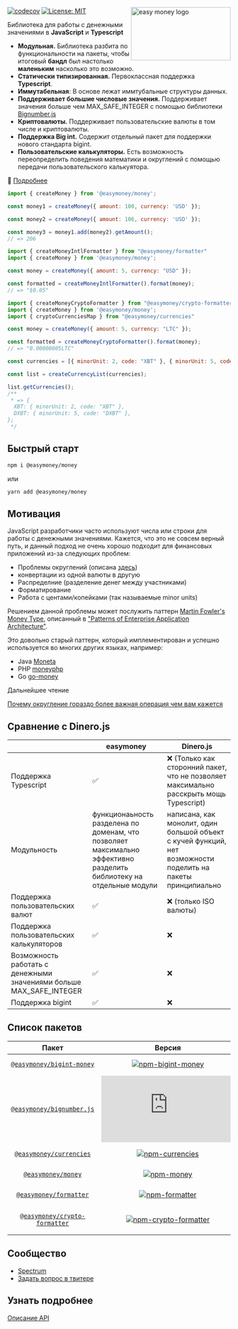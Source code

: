 <img src="https://easymoney.now.sh/img/logo.png" align="right"
     alt="easy money logo" width="225" height="120"></img>     

[![codecov](https://codecov.io/gh/frolovdev/easymoney/branch/master/graph/badge.svg)](https://codecov.io/gh/frolovdev/easymoney)
[![License: MIT](https://img.shields.io/badge/License-MIT-blue.svg)](https://opensource.org/licenses/MIT)

Библиотека для работы с денежными значениями в **JavaScript** и **Typescript**

* **Модульная.** Библиотека разбита по функциональности на пакеты, чтобы итоговый **бандл**
   был настолько **маленьким** насколько это возможно.
* **Статически типизированная.** Первоклассная поддержка **Typescript**.
* **Иммутабельная**: В основе лежат иммтубальные структуры данных.
* **Поддерживает большие числовые значения.** Поддерживает значения больше чем MAX_SAFE_INTEGER с помощью библиотеки [Bignumber.js](https://github.com/MikeMcl/bignumber.js/)
* **Криптовалюты.** Поддерживает пользовательские валюты в том числе и криптовалюты.
* **Поддержка Big int.** Содержит отдельный пакет для поддержки нового стандарта bigint.
* **Пользовательские калькуляторы.** Есть возможность переопределить поведения математики и округлений с помощью передачи пользовательского калькуятора.

📖 [Подробнее](https://easymoney.now.sh/docs/introduction/getting-started)

```js
import { createMoney } from '@easymoney/money';

const money1 = createMoney({ amount: 100, currency: 'USD' });

const money2 = createMoney({ amount: 106, currency: 'USD' });

const money3 = money1.add(money2).getAmount();
// => 206
```

```js
import { createMoneyIntlFormatter } from "@easymoney/formatter"
import { createMoney } from '@easymoney/money';

const money = createMoney({ amount: 5, currency: "USD" });

const formatted = createMoneyIntlFormatter().format(money);
// => "$0.05"
```

```js
import { createMoneyCryptoFormatter } from "@easymoney/crypto-formatter"
import { createMoney } from '@easymoney/money';
import { cryptoCurrenciesMap } from "@easymoney/currencies"

const money = createMoney({ amount: 5, currency: "LTC" });

const formatted = createMoneyCryptoFormatter().format(money);
// => "0.00000005LTC"
```

```js
const currencies = [{ minorUnit: 2, code: "XBT" }, { minorUnit: 5, code: "DXBT" }];

const list = createCurrencyList(currencies);

list.getCurrencies();
/**
 * => {
  XBT: { minorUnit: 2, code: "XBT" },
  DXBT: { minorUnit: 5, code: "DXBT" },
};
 */

```

## Быстрый старт

```sh
npm i @easymoney/money
```

или

```sh
yarn add @easymoney/money
```

## Мотивация

JavaScript разработчики часто используют числа или строки для работы с денежными значениями. Кажется, что это не совсем верный путь, и данный подход не очень хорошо подходит для финансовых приложений из-за следующих проблем:

- Проблемы округлений (описана [здесь](https://dev.to/frolovdev/why-rounding-is-more-important-than-you-think-134j))
- конвертации из одной валюты в другую
- Распределние (разделение денег между участниками)
- Форматирование
- Работа с центами/копейками (так называемые minor units)

Решением данной проблемы может послужить паттерн [Martin Fowler's Money Type](https://martinfowler.com/eaaCatalog/money.html), описанный в ["Patterns of Enterprise Application Architecture"](https://www.amazon.ca/gp/product/0321127420/ref=as_li_qf_asin_il_tl?ie=UTF8&tag=evertpot-20&creative=330641&linkCode=as2&creativeASIN=0321127420&linkId=3e43f20d3b2dd7e325a3feecdd2eaecd).

Это довольно старый паттерн, который имплементирован и успешно используется во многих других языках, например:

- Java [Moneta](https://github.com/JavaMoney/jsr354-ri)
- PHP [moneyphp](https://github.com/moneyphp/money)
- Go [go-money](https://github.com/Rhymond/go-money)

Дальнейшее чтение

[Почему округление гораздо более важная операция чем вам кажется](https://dev.to/frolovdev/why-rounding-is-more-important-than-you-think-134j)


## Сравнение с Dinero.js

|                                                                     | easymoney                                                                                                           | Dinero.js                                                                                                    |
| ------------------------------------------------------------------- | ------------------------------------------------------------------------------------------------------------------- | ------------------------------------------------------------------------------------------------------------ |
| Поддержка Typescript                                                | ✅                                                                                                                   | ❌ (Только как сторонний пакет, что не позволяет максимально расскрыть мощь Typescript)                       |
| Модульность                                                         | функционаьность разделена по доменам, что позволяет максимально эффективно разделить библиотеку на отдельные модули | написана, как монолит, один большой объект с кучей функций, нет возможности поделить на пакеты принципиально |
| Поддержка пользовательских валют                                    | ✅                                                                                                                   | ❌ (только ISO валюты)                                                                                        |
| Поддержка пользовательских калькуляторов                            | ✅                                                                                                                   | ❌                                                                                                            |
| Возможность работать с денежными значениями больше MAX_SAFE_INTEGER | ✅                                                                                                                   | ❌                                                                                                            |
| Поддержка bigint                                                    | ✅                                                                                                                   | ❌                                                                                                            |

## Список пакетов

|              Пакет              |                      Версия                      |                    Зависимости                     |                      Размер                      |
| :-----------------------------: | :----------------------------------------------: | :------------------------------------------------: | :----------------------------------------------: |
|   [`@easymoney/bigint-money`]   |     [![npm-bigint-money]][pack-bigint-money]     |     [![deps-bigint-money]][david-bigint-money]     |     [![size-bigint-money]][pho-bigint-money]     |
|   [`@easymoney/bignumber.js`]   |        [![npm-bignumber]][pack-bignumber]        |        [![deps-bignumber]][david-bignumber]        |        [![size-bignumber]][pho-bignumber]        |
|    [`@easymoney/currencies`]    |       [![npm-currencies]][pack-currencies]       |       [![deps-currencies]][david-currencies]       |       [![size-currencies]][pho-currencies]       |
|      [`@easymoney/money`]       |            [![npm-money]][pack-money]            |            [![deps-money]][david-money]            |            [![size-money]][pho-money]            |
|    [`@easymoney/formatter`]     |        [![npm-formatter]][pack-formatter]        |        [![deps-formatter]][david-formatter]        |        [![size-formatter]][pho-formatter]        |
| [`@easymoney/crypto-formatter`] | [![npm-crypto-formatter]][pack-crypto-formatter] | [![deps-crypto-formatter]][david-crypto-formatter] | [![size-crypto-formatter]][pho-crypto-formatter] |

[`@easymoney/bigint-money`]: https://github.com/frolovdev/easymoney/tree/master/packages/bigint-money
[npm-bigint-money]: https://img.shields.io/npm/v/@easymoney/bigint-money?color=blue
[pack-bigint-money]: https://www.npmjs.com/package/@easymoney/bigint-money
[deps-bigint-money]: https://david-dm.org/frolovdev/easymoney/status.svg?path=packages/bigint-money
[david-bigint-money]: https://david-dm.org/frolovdev/easymoney?path=packages/bigint-money
[size-bigint-money]: https://img.shields.io/bundlephobia/minzip/@easymoney/bigint-money
[pho-bigint-money]: https://bundlephobia.com/result?p=@easymoney/bigint-money

[`@easymoney/bignumber.js`]: https://github.com/frolovdev/easymoney/tree/master/packages/bignumber.js
[npm-bignumber]: https://img.shields.io/npm/v/@easymoney/bignumber.js?color=blue
[pack-bignumber]: https://www.npmjs.com/package/@easymoney/bignumber.js
[deps-bignumber]: https://david-dm.org/frolovdev/easymoney/status.svg?path=packages/bignumber.js
[david-bignumber]: https://david-dm.org/frolovdev/easymoney?path=packages%2Fbignumber.js
[size-bignumber]: https://img.shields.io/bundlephobia/minzip/@easymoney/bignumber.js
[pho-bignumber]: https://bundlephobia.com/result?p=@easymoney/bignumber.js

[`@easymoney/currencies`]: https://github.com/frolovdev/easymoney/tree/master/packages/currencies
[npm-currencies]: https://img.shields.io/npm/v/@easymoney/currencies?color=blue
[pack-currencies]: https://www.npmjs.com/package/@easymoney/currencies
[deps-currencies]: https://david-dm.org/frolovdev/easymoney/status.svg?path=packages/currencies
[david-currencies]: https://david-dm.org/frolovdev/easymoney?path=packages/currencies
[size-currencies]: https://img.shields.io/bundlephobia/minzip/@easymoney/currencies
[pho-currencies]: https://bundlephobia.com/result?p=@easymoney/currencies

[`@easymoney/money`]: https://github.com/frolovdev/easymoney/tree/master/packages/money
[npm-money]: https://img.shields.io/npm/v/@easymoney/money?color=blue
[pack-money]: https://www.npmjs.com/package/@easymoney/money
[deps-money]: https://david-dm.org/frolovdev/easymoney/status.svg?path=packages/money
[david-money]: https://david-dm.org/frolovdev/easymoney?path=packages/money
[size-money]: https://img.shields.io/bundlephobia/minzip/@easymoney/money
[pho-money]: https://bundlephobia.com/result?p=@easymoney/money

[`@easymoney/formatter`]: https://github.com/frolovdev/easymoney/tree/master/packages/formatter
[npm-formatter]: https://img.shields.io/npm/v/@easymoney/formatter?color=blue
[pack-formatter]: https://www.npmjs.com/package/@easymoney/formatter
[deps-formatter]: https://david-dm.org/frolovdev/easymoney/status.svg?path=packages/formatter
[david-formatter]: https://david-dm.org/frolovdev/easymoney?path=packages/formatter
[size-formatter]: https://img.shields.io/bundlephobia/minzip/@easymoney/formatter
[pho-formatter]: https://bundlephobia.com/result?p=@easymoney/formatter

[`@easymoney/crypto-formatter`]: https://github.com/frolovdev/easymoney/tree/master/packages/crypto-formatter
[npm-crypto-formatter]: https://img.shields.io/npm/v/@easymoney/crypto-formatter?color=blue
[pack-crypto-formatter]: https://www.npmjs.com/package/@easymoney/crypto-formatter
[deps-crypto-formatter]: https://david-dm.org/frolovdev/easymoney/status.svg?path=packages/crypto-formatter
[david-crypto-formatter]: https://david-dm.org/frolovdev/easymoney?path=packages/crypto-formatter
[size-crypto-formatter]: https://img.shields.io/bundlephobia/minzip/@easymoney/crypto-formatter
[pho-crypto-formatter]: https://bundlephobia.com/result?p=@easymoney/crypto-formatter

## Сообщество

- [Spectrum](https://spectrum.chat/easymoney)
- [Задать вопрос в твитере](https://twitter.com/frolovdev)

## Узнать подробнее

[Описание API](https://easymoney.now.sh/docs/api/api-reference)
